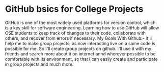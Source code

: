 # GitHub bsics for College Projects
  GitHub is one of the most widely used platforms for version control, which is a key skill for software engineering. Learning how to use GitHub will allow CSE students to keep track of changes to their code, collaborate with others, and recover from errors if necessary.
My Goals With Github:- It'll help me to make group projects, as now interacting live on a same code is possible for me. So I'll create group projects on github.
I'll use it with my friends and search more about it on internet annd wherever possible to be comfortable with its environment, so that i can easily create and participate in group projects and much more.
